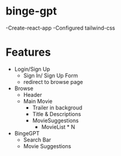 # binge-gpt

-Create-react-app
-Configured tailwind-css    

# Features
- Login/Sign Up
    - Sign In/ Sign Up Form
    - redirect to browse page
- Browse
    - Header
    - Main Movie
        - Trailer in backgroud
        - Title & Descriptions
        - MovieSuggestions
            - MovieList * N
- BingeGPT
    - Search Bar
    - Movie Suggestions
    